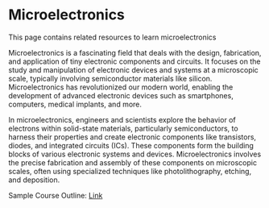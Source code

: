# Microelectronics
This page contains related resources to learn microelectronics


Microelectronics is a fascinating field that deals with the design, fabrication, and application of tiny electronic components and circuits. 
It focuses on the study and manipulation of electronic devices and systems at a microscopic scale, typically involving semiconductor materials like silicon. 
Microelectronics has revolutionized our modern world, enabling the development of advanced electronic devices such as smartphones, computers, medical implants, and more.

In microelectronics, engineers and scientists explore the behavior of electrons within solid-state materials, particularly semiconductors, to harness their properties and create electronic components like transistors, diodes, and integrated circuits (ICs). These components form the building blocks of various electronic systems and devices. Microelectronics involves the precise fabrication and assembly of these components on microscopic scales, often using specialized techniques like photolithography, etching, and deposition.


Sample Course Outline: [Link](https://github.com/yamiversity/Microelectronics/blob/main/Outline)
